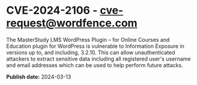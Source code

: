 # CVE-2024-2106 - cve-request@wordfence.com

The MasterStudy LMS WordPress Plugin – for Online Courses and Education plugin for WordPress is vulnerable to Information Exposure in versions up to, and including, 3.2.10. This can allow unauthenticated attackers to extract sensitive data including all registered user's username and email addresses which can be used to help perform future attacks.

**Publish date:** 2024-03-13
